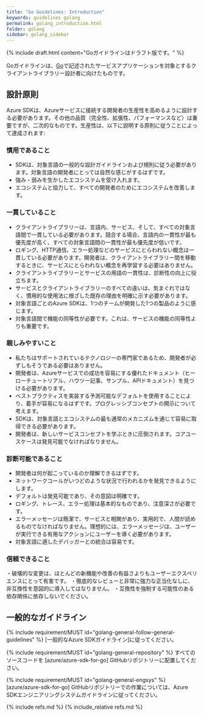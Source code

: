 ```yaml
---
title: "Go Guidelines: Introduction"
keywords: guidelines golang
permalink: golang_introduction.html
folder: golang
sidebar: golang_sidebar
---
```


{% include draft.html content="Goガイドラインはドラフト版です。" %}

Goガイドラインは、[Go](https://golang.org/)で記述されたサービスアプリケーションを対象とするクライアントライブラリー設計者に向けたものです。

## 設計原則

Azure SDKは、Azureサービスに接続する開発者の生産性を高めるように設計する必要があります。その他の品質（完全性、拡張性、パフォーマンスなど）は重要ですが、二次的なものです。生産性は、以下に説明する原則に従うことによって達成されます:

### 慣用であること

* SDKは、対象言語の一般的な設計ガイドラインおよび規則に従う必要があります。対象言語の開発者にとっては自然な感じがするはずです。
* 強み・弱みを生かしたエコシステムを受け入れます。
* エコシステムと協力して、すべての開発者のためにエコシステムを改善します。

### 一貫していること

* クライアントライブラリーは、言語内、サービス、そして、すべての対象言語間で一貫している必要があります。競合する場合、言語内の一貫性が最も優先度が高く、すべての対象言語間の一貫性が最も優先度が低いです。
* ロギング、HTTP通信、エラー処理などのサービスにとらわれない概念は一貫している必要があります。開発者は、クライアントライブラリー間を移動するときに、サービスにとらわれない概念を再学習する必要はありません。
* クライアントライブラリーとサービスの用語の一貫性は、診断性の向上に役立ちます。
* サービスとクライアントライブラリーのすべての違いは、気まぐれではなく、慣用的な使用法に根ざした既存の理由を明確に示す必要があります。
* 対象言語ごとのAzure SDKは、1つのチームが開発した1つの製品のように感じます。
* 対象言語間で機能の同等性が必要です。これは、サービスの機能の同等性よりも重要です。

### 親しみやすいこと

* 私たちはサポートされているテクノロジーの専門家であるため、開発者が必ずしもそうである必要はありません。
* 開発者は、Azureサービスでの成功を容易にする優れたドキュメント（ヒーローチュートリアル、ハウツー記事、サンプル、APIドキュメント）を見つける必要があります。
* ベストプラクティスを実装する予測可能なデフォルトを使用することにより、着手が容易になるはずです。プログレッシブコンセプトの開示について考えます。
* SDKは、対象言語とエコシステムの最も通常のメカニズムを通じて容易に取得できる必要があります。
* 開発者は、新しいサービスコンセプトを学ぶときに圧倒されます。コアユースケースは発見可能でなければなりません。

### 診断可能であること

* 開発者は何が起こっているのか理解できるはずです。
* ネットワークコールがいつどのような状況で行われるかを発見できるようにします。
* デフォルトは発見可能であり、その意図は明確です。
* ロギング、トレース、エラー処理は基本的なものであり、注意深さが必要です。
* エラーメッセージは簡潔で、サービスと相関があり、実用的で、人間が読めるものでなければなりません。理想的には、エラーメッセージは、ユーザーが実行できる有用なアクションにユーザーを導く必要があります。
* 対象言語に適したデバッガーとの統合は容易です。

### 信頼できること

・破壊的な変更は、ほとんどの新機能や改善の有益さよりもユーザーエクスペリエンスにとって有害で​​す。
・徹底的なレビューと非常に強力な正当化なしに、非互換性を意図的に導入してはなりません。
・互換性を強制する可能性のある依存関係に依存しないでください。

## 一般的なガイドライン

{% include requirement/MUST id="golang-general-follow-general-guidelines" %} [一般的なAzure SDKガイドライン]に従ってください。

{% include requirement/MUST id="golang-general-repository" %} すべてのソースコードを [azure/azure-sdk-for-go] GitHubリポジトリーに配置してください。

{% include requirement/MUST id="golang-general-engsys" %} [azure/azure-sdk-for-go] GitHubリポジトリーでの作業については、Azure SDKエンジニアリングシステムガイドラインに従ってください。

{% include refs.md %}
{% include_relative refs.md %}